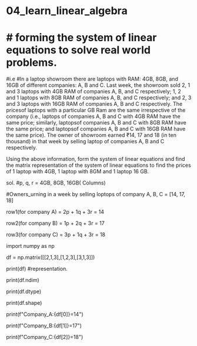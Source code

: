 # 04_learn_linear_algebra
# # forming the system of linear equations to solve real world problems.
#i.e
#In a laptop showroom there are laptops with RAM: 4GB, 8GB, and 16GB of different companies: A, B and C. Last week, the showroom sold 2, 1 and 3 laptops with 4GB RAM of companies A, B, and C respectively; 1, 2 and 1 laptops with 8GB RAM of companies A, B, and C respectively; and 2, 3 and 3 laptops with 16GB RAM of companies A, B and C respectively. The pricesof laptops with a particular GB Ram are the same irrespective of the company (i.e., laptops of companies A, B and C with 4GB RAM have the same price; similarly, laptopsof companies A, B and C with 8GB RAM have the same price; and laptopsof companies A, B and C with 16GB RAM have the same price). The owner of showroom earned ₹14, 17 and 18 (in ten thousand) in that week by selling laptop of companies A, B and C respectively.

Using the above information, form the system of linear equations and find the matrix representation of the system of linear equations to find the prices of 1 laptop with 4GB, 1 laptop with 8GM and 1 laptop 16 GB.

sol.
#p, q, r = 4GB, 8GB, 16GB( Columns)

#Owners_urning in a week by selling loptops of company A, B, C = [14, 17, 18]

row1(for company A) = 2p + 1q + 3r = 14 

row2(for company B) = 1p + 2q + 3r = 17 

row3(for company C) = 3p + 1q + 3r = 18 


import numpy as np

df = np.matrix([[2,1,3],[1,2,3],[3,1,3]])

print(df) #representation.

print(df.ndim)

print(df.dtype)

print(df.shape)

print(f"Company_A:{df[0]}=14")

print(f"Company_B:{df[1]}=17")

print(f"Company_C:{df[2]}=18")
